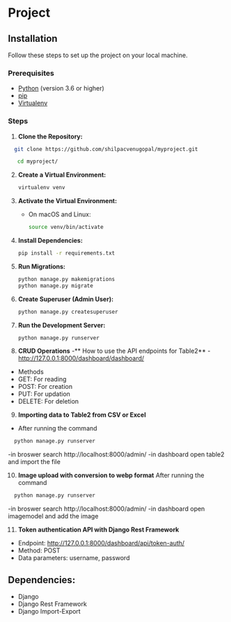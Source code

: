 # Project

## Installation

Follow these steps to set up the  project on your local machine.

### Prerequisites

- [Python](https://www.python.org/) (version 3.6 or higher)
- [pip](https://pip.pypa.io/en/stable/)
- [Virtualenv](https://virtualenv.pypa.io/en/stable/)

### Steps

1. **Clone the Repository:**

 ```bash
   git clone https://github.com/shilpacvenugopal/myproject.git
   ```
```bash
   cd myproject/
   ```

2. **Create a Virtual Environment:**

   ```bash
   virtualenv venv
   ```

3. **Activate the Virtual Environment:**

   - On macOS and Linux:

     ```bash
     source venv/bin/activate
     ```

4. **Install Dependencies:**

   ```bash
   pip install -r requirements.txt
   ```

5. **Run Migrations:**

   ```bash
   python manage.py makemigrations
   python manage.py migrate
   ```

6. **Create Superuser (Admin User):**

   ```bash
   python manage.py createsuperuser
   ```


7. **Run the Development Server:**

   ```bash
   python manage.py runserver
   ```

8. **CRUD Operations**
-** How to use the API endpoints for Table2**
-http://127.0.0.1:8000/dashboard/dashboard/
- Methods
 - GET:  For reading
- POST:  For creation
-  PUT: For updation
 -   DELETE: For deletion

  9. **Importing data to Table2 from CSV or Excel**
-  After running the command
 ```bash
   python manage.py runserver
   ```
-in broswer search http://localhost:8000/admin/ 
-in dashboard open table2 and import the file 

10. **Image upload with conversion to webp format**
 After running the command
 ```bash
   python manage.py runserver
   ```
-in broswer search http://localhost:8000/admin/ 
-in dashboard open imagemodel and add the image

11. **Token authentication API with Django Rest Framework**
-  Endpoint: http://127.0.0.1:8000/dashboard/api/token-auth/
-  Method: POST
-  Data parameters: username, password

## Dependencies:
- Django
- Django Rest Framework
- Django Import-Export



